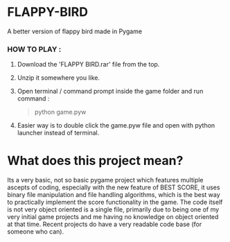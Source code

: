 # FLAPPY-BIRD
A better version of flappy bird made in Pygame



### HOW TO PLAY :
1. Download the 'FLAPPY BIRD.rar' file from the top.
2. Unzip it somewhere you like.
3. Open terminal / command prompt inside the game folder and run command :

   > python game.pyw
4. Easier way is to double click the game.pyw file and open with python launcher instead of terminal.
# What does this project mean?
Its a very basic, not so basic pygame project which features multiple ascepts of coding, especially with the new feature of BEST SCORE, it uses binary file manipulation and file handling algorithms, which is the best way to practically implement the score functionality in the game.
The code itself is not very object oriented is a single file, primarily due to being one of my very initial game projects and me having no knowledge on object oriented at that time. Recent projects do have a very readable code base (for someone who can).
